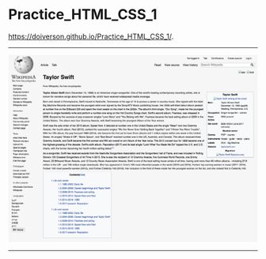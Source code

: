 # Practice_HTML_CSS_1
https://doiverson.github.io/Practice_HTML_CSS_1/.
***
![ScreenShot](./capture-image.png)
***
